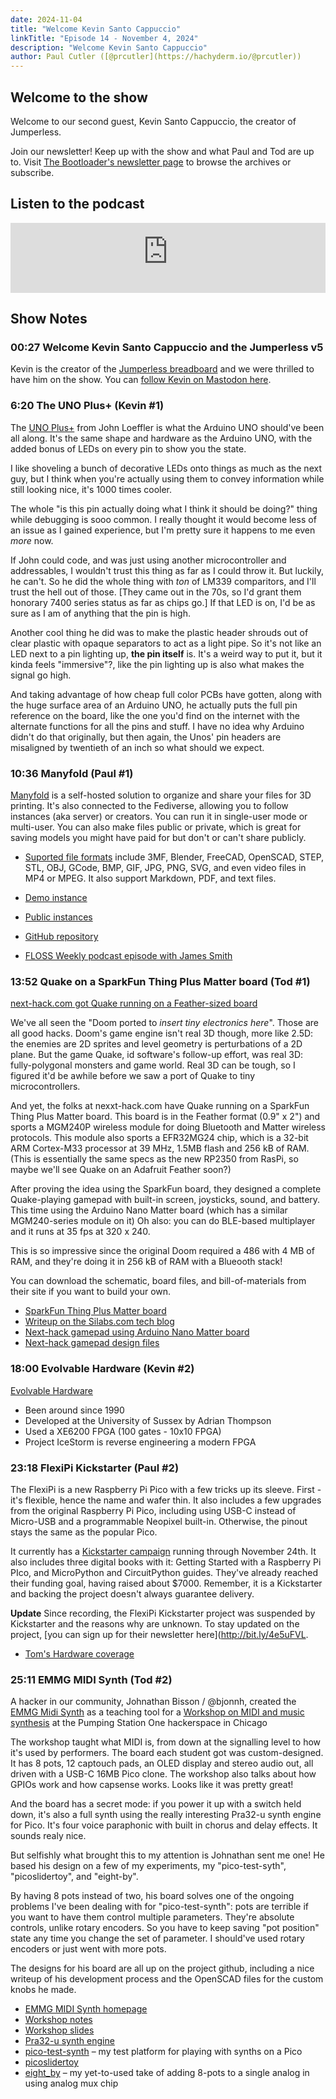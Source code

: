 ```yaml
---
date: 2024-11-04
title: "Welcome Kevin Santo Cappuccio"
linkTitle: "Episode 14 - November 4, 2024"
description: "Welcome Kevin Santo Cappuccio"
author: Paul Cutler ([@prcutler](https://hachyderm.io/@prcutler))
---
```


## Welcome to the show

Welcome to our second guest, Kevin Santo Cappuccio, the creator of Jumperless.

Join our newsletter!  Keep up with the show and what Paul and Tod are up to. 
Visit [The Bootloader's newsletter page](https://buttondown.com/thebootloader) to browse the archives or subscribe.

## Listen to the podcast

<iframe width="100%" height="112" frameborder="0" scrolling="no" style="width: 100%; height: 112px; overflow: hidden;" src="https://www.circuitpythonshow.com/@thebootloader/episodes/welcome-kevin-santo-cappuccio/embed"></iframe>

## Show Notes

### 00:27 Welcome Kevin Santo Cappuccio and the Jumperless v5

Kevin is the creator of the [Jumperless breadboard](https://www.crowdsupply.com/architeuthis-flux/jumperless-v5) 
and we were thrilled to have him on the show.  You can 
[follow Kevin on Mastodon here](https://hackaday.social/@ArchiteuthisFlux).

### 6:20 The UNO Plus+ (Kevin #1)

The [UNO Plus+](https://hackaday.io/project/189785-uno-plus) from John Loeffler is what the Arduino UNO should've
been all along. It's the same shape and hardware as the Arduino UNO, with the added bonus of LEDs on every pin to
show you the state.

I like shoveling a bunch of decorative LEDs onto things as much as the next guy, but I think when you're actually
using them to convey information while still looking nice, it's 1000 times cooler.

The whole "is this pin actually doing what I think it should be doing?" thing while debugging is sooo common.
I really thought it would become less of an issue as I gained experience, but I'm pretty sure it happens to me
even *more* now.

If John could code, and was just using another microcontroller and addressables, I wouldn't trust this thing as
far as I could throw it. But luckily, he can't. So he did the whole thing with *ton* of LM339 comparitors,
and I'll trust the hell out of those. [They came out in the 70s, so I'd grant them honorary 7400 series status as
far as chips go.] If that LED is on, I'd be as sure as I am of anything that the pin is high.

Another cool thing he did was to make the plastic header shrouds out of clear plastic with opaque separators
to act as a light pipe. So it's not like an LED next to a pin lighting up, **the pin itself** is. It's a weird
way to put it, but it kinda feels "immersive"?, like the pin lighting up is also what makes the signal go high.

And taking advantage of how cheap full color PCBs have gotten, along with the huge surface area of an Arduino UNO,
he actually puts the full pin reference on the board, like the one you'd find on the internet with the alternate
functions for all the pins and stuff. I have no idea why Arduino didn't do that originally, but then again,
the Unos' pin headers are misaligned by twentieth of an inch so what should we expect.



### 10:36 Manyfold (Paul #1)

[Manyfold](https://manyfold.app) is a self-hosted solution to organize and share your files for 3D
printing.  It's also connected to the Fediverse, allowing you to follow instances (aka server) or
creators.  You can run it in single-user mode or multi-user.  You can also make files public or private,
which is great for saving models you might have paid for but don't or can't share publicly.

* [Suported file formats](https://manyfold.app/manual/supported_formats.html) include 3MF, Blender,
FreeCAD, OpenSCAD, STEP, STL, OBJ, GCode, BMP, GIF, JPG, PNG, SVG, and even video files in MP4 or MPEG.
It also support Markdown, PDF, and text files.

* [Demo instance](https://try.manyfold.app)
* [Public instances](https://manyfold.app/instances.html)
* [GitHub repository](https://github.com/manyfold3d/manyfold)
* [FLOSS Weekly podcast episode with James Smith](https://hackaday.com/2024/10/23/floss-weekly-episode-806-manyfold-the-dopamine-of-open-source/)


### 13:52 Quake on a SparkFun Thing Plus Matter board (Tod #1)

[next-hack.com got Quake running on a Feather-sized board](https://next-hack.com/index.php/2024/09/22/quake-port-to-sparkfun-and-arduino-nano-matter-boards-using-only-276-kb-ram/)

We've all seen the "Doom ported to *insert tiny electronics here*". Those are all
good hacks. Doom's game engine isn't real 3D though, more like 2.5D:
the enemies are 2D sprites and level geometry is perturbations of a 2D plane.
But the game Quake, id software's follow-up effort, was real 3D:
fully-polygonal monsters and game world.
Real 3D can be tough, so I figured it'd be awhile before we saw a port of Quake to tiny microcontrollers.

And yet, the folks at nexxt-hack.com have Quake running on a SparkFun Thing Plus Matter board.
This board is in the Feather format (0.9" x 2") and sports a MGM240P wireless module
for doing Bluetooth and Matter wireless protocols. This module also sports a EFR32MG24 chip,
which is a 32-bit ARM Cortex-M33 processor at 39 MHz, 1.5MB flash and 256 kB of RAM.
(This is essentially the same specs as the new RP2350 from RasPi, so maybe we'll see Quake on an
Adafruit Feather soon?)

After proving the idea using the SparkFun board, they designed a complete Quake-playing
gamepad with built-in screen, joysticks, sound, and battery.
This time using the Arduino Nano Matter board (which has a similar MGM240-series module on it)
Oh also: you can do BLE-based multiplayer and it runs at 35 fps at 320 x 240.

This is so impressive since the original Doom required a 486 with 4 MB of RAM,
and they're doing it in 256 kB of RAM with a Blueooth stack!

You can download the schematic, board files, and bill-of-materials from their site if you want to build your own.

* [SparkFun Thing Plus Matter board](https://www.sparkfun.com/products/20270)
* [Writeup on the Silabs.com tech blog](https://community.silabs.com/s/share/a5UVm000000Vi1ZMAS/quake-ported-to-arduino-nano-matter-and-sparkfun-thing-plus-matter-boards?language=en_US)
* [Next-hack gamepad using Arduino Nano Matter board](https://next-hack.com/index.php/2024/09/21/the-gamepad-an-open-source-diy-handheld-gaming-console/)
* [Next-hack gamepad design files](https://github.com/next-hack/TheGamepadDesignFiles)


### 18:00 Evolvable Hardware (Kevin #2)

[Evolvable Hardware](https://evolvablehardware.org/history.html)

* Been around since 1990
* Developed at the University of Sussex by Adrian Thompson
* Used a XE6200 FPGA (100 gates - 10x10 FPGA)
* Project IceStorm is reverse engineering a modern FPGA


### 23:18 FlexiPi Kickstarter (Paul #2)

The FlexiPi is a new Raspberry Pi Pico with a few tricks up its sleeve.  First - it's flexible,
hence the name and wafer thin.  It also includes a few upgrades from the original Raspberry Pi Pico, including
using USB-C instead of Micro-USB and a programmable Neopixel built-in.  Otherwise, the pinout stays
the same as the popular Pico.

It currently has a [Kickstarter campaign](https://www.kickstarter.com/projects/top-diy/flexico-flexible-raspberry-pi-pico)
running through November 24th.  It also includes three digital books with it: Getting Started with a Raspberry Pi PIco,
and MicroPython and CircuitPython guides. They've already reached their funding goal, having raised about $7000.
Remember, it is a Kickstarter and backing the project doesn't always guarantee delivery.

**Update** Since recording, the FlexiPi Kickstarter project was suspended by Kickstarter and the reasons why are
unknown.  To stay updated on the project, [you can sign up for their newsletter here](http://bit.ly/4e5uFVL.

* [Tom's Hardware coverage](https://www.tomshardware.com/raspberry-pi/flexpi-kickstarter-promises-flexible-raspberry-pi-pico-with-a-few-upgrades?utm_source=pocket_shared)


### 25:11 EMMG MIDI Synth (Tod #2)

A hacker in our community, Johnathan Bisson / @bjonnh, created the
[EMMG Midi Synth](https://www.bjonnh.net/project/emmg_midi_synth_controller/) as
a teaching tool for a [Workshop on MIDI and music synthesis](https://github.com/bjonnh/2024_emmg_workshop_midi) at the
Pumping Station One hackerspace in Chicago

The workshop taught what MIDI is, from down at the signalling level to how it's used by performers.
The board each student got was custom-designed. It has 8 pots, 12 captouch pads, an OLED display and stereo audio out, 
all driven with a USB-C 16MB Pico clone. The workshop also talks about how GPIOs work and how capsense works. Looks 
like it was pretty great!

And the board has a secret mode: if you power it up with a switch held down, it's also a full synth
using the really interesting Pra32-u synth engine for Pico. It's four voice paraphonic with built in chorus and 
delay effects. It sounds realy nice.

But selfishly what brought this to my attention is Johnathan sent me one!
He based his design on a few of my experiments, my "pico-test-syth", "picoslidertoy", and "eight-by".

By having 8 pots instead of two, his board solves one of the ongoing problems I've been dealing with for 
"pico-test-synth": pots are terrible if you want to have them control multiple parameters. They're absolute controls, 
unlike rotary encoders. So you have to keep saving "pot position" state any time you change the set of parameter. 
I should've used rotary encoders or just went with more pots.

The designs for his board are all up on the project github, including a nice writeup of his development process and 
the OpenSCAD files for the custom knobs he made.

* [EMMG MIDI Synth homepage](https://www.bjonnh.net/project/emmg_midi_synth_controller/)
* [Workshop notes](https://github.com/bjonnh/2024_emmg_workshop_midi)
* [Workshop slides](https://bjonnh.github.io/2024_emmg_workshop_midi/presentation/#/)
* [Pra32-u synth engine](https://github.com/risgk/digital-synth-pra32-u)
* [pico-test-synth](https://github.com/todbot/pico_test_synth) – my test platform for playing with synths on a Pico
* [picoslidertoy](https://github.com/todbot/picoslidertoy)
* [eight_by](https://github.com/todbot/eight_by) – my yet-to-used take of adding 8-pots to a single analog in using 
analog mux chip
